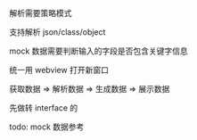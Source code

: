 解析需要策略模式

支持解析 json/class/object

mock 数据需要判断输入的字段是否包含关键字信息

统一用 webview 打开新窗口

获取数据 => 解析数据 => 生成数据 => 展示数据

先做转 interface 的

todo:
mock 数据参考
